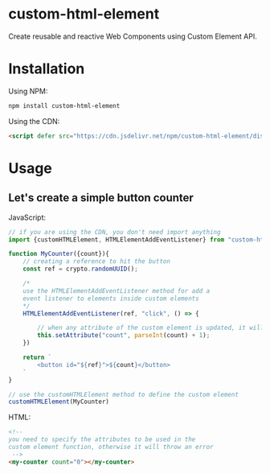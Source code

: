 # custom-html-element

Create reusable and reactive Web Components using Custom Element API.

# Installation

Using NPM:

```sh
npm install custom-html-element
```

Using the CDN:

```html
<script defer src="https://cdn.jsdelivr.net/npm/custom-html-element/dist/cdn.js"></script>
```

# Usage

## Let's create a simple button counter

JavaScript:

```js
// if you are using the CDN, you don't need import anything
import {customHTMLElement, HTMLElementAddEventListener} from "custom-html-element";

function MyCounter({count}){
    // creating a reference to hit the button
    const ref = crypto.randomUUID();

    /*
    use the HTMLElementAddEventListener method for add a
    event listener to elements inside custom elements
    */
    HTMLElementAddEventListener(ref, "click", () => {

        // when any attribute of the custom element is updated, it will be re-rendered
        this.setAttribute("count", parseInt(count) + 1);
    })

    return `
        <button id="${ref}">${count}</button>
    `
}

// use the customHTMLElement method to define the custom element
customHTMLElement(MyCounter)
```

HTML:

```html
<!--
you need to specify the attributes to be used in the
custom element function, otherwise it will throw an error
 -->
<my-counter count="0"></my-counter>
```